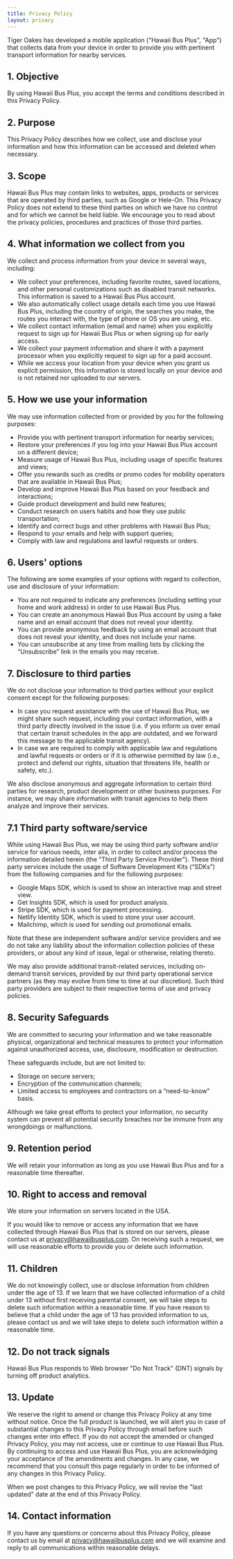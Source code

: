 ```yaml
---
title: Privacy Policy
layout: privacy
---
```


Tiger Oakes has developed a mobile application ("Hawaii Bus Plus", "App") that collects data from your device in order to provide you with pertinent transport information for nearby services.

## 1. Objective

By using Hawaii Bus Plus, you accept the terms and conditions described in this Privacy Policy.

## 2. Purpose

This Privacy Policy describes how we collect, use and disclose your information and how this information can be accessed and deleted when necessary.

## 3. Scope

Hawaii Bus Plus may contain links to websites, apps, products or services that are operated by third parties, such as Google or Hele-On. This Privacy Policy does not extend to these third parties on which we have no control and for which we cannot be held liable. We encourage you to read about the privacy policies, procedures and practices of those third parties.

## 4. What information we collect from you

We collect and process information from your device in several ways, including:

- We collect your preferences, including favorite routes, saved locations, and other personal customizations such as disabled transit networks. This information is saved to a Hawaii Bus Plus account.
- We also automatically collect usage details each time you use Hawaii Bus Plus, including the country of origin, the searches you make, the routes you interact with, the type of phone or OS you are using, etc.
- We collect contact information (email and name) when you explicitly request to sign up for Hawaii Bus Plus or when signing up for early access.
- We collect your payment information and share it with a payment processor when you explicitly request to sign up for a paid account.
- While we access your location from your device when you grant us explicit permission, this information is stored locally on your device and is not retained nor uploaded to our servers.

## 5. How we use your information

We may use information collected from or provided by you for the following purposes:

- Provide you with pertinent transport information for nearby services;
- Restore your preferences if you log into your Hawaii Bus Plus account on a different device;
- Measure usage of Hawaii Bus Plus, including usage of specific features and views;
- Offer you rewards such as credits or promo codes for mobility operators that are available in Hawaii Bus Plus;
- Develop and improve Hawaii Bus Plus based on your feedback and interactions;
- Guide product development and build new features;
- Conduct research on users habits and how they use public transportation;
- Identify and correct bugs and other problems with Hawaii Bus Plus;
- Respond to your emails and help with support queries;
- Comply with law and regulations and lawful requests or orders.

## 6. Users' options

The following are some examples of your options with regard to collection, use and disclosure of your information:

- You are not required to indicate any preferences (including setting your home and work address) in order to use Hawaii Bus Plus.
- You can create an anonymous Hawaii Bus Plus account by using a fake name and an email account that does not reveal your identity.
- You can provide anonymous feedback by using an email account that does not reveal your identity, and does not include your name.
- You can unsubscribe at any time from mailing lists by clicking the “Unsubscribe” link in the emails you may receive.

## 7. Disclosure to third parties

We do not disclose your information to third parties without your explicit consent except for the following purposes:

- In case you request assistance with the use of Hawaii Bus Plus, we might share such request, including your contact information, with a third party directly involved in the issue (i.e. if you inform us over email that certain transit schedules in the app are outdated, and we forward this message to the applicable transit agency).
- In case we are required to comply with applicable law and regulations and lawful requests or orders or if it is otherwise permitted by law (i.e., protect and defend our rights, situation that threatens life, health or safety, etc.).

We also disclose anonymous and aggregate information to certain third parties for research, product development or other business purposes. For instance, we may share information with transit agencies to help them analyze and improve their services.

## 7.1 Third party software/service

While using Hawaii Bus Plus, we may be using third party software and/or service for various needs, inter alia, in order to collect and/or process the information detailed herein (the "Third Party Service Provider"). These third party services include the usage of Software Development Kits (“SDKs”) from the following companies and for the following purposes:

- Google Maps SDK, which is used to show an interactive map and street view.
- Get Insights SDK, which is used for product analysis.
- Stripe SDK, which is used for payment processing.
- Netlify Identity SDK, which is used to store your user account.
- Mailchimp, which is used for sending out promotional emails.

Note that these are independent software and/or service providers and we do not take any liability about the information collection policies of these providers, or about any kind of issue, legal or otherwise, relating thereto.

We may also provide additional transit-related services, including on-demand transit services, provided by our third party operational service partners (as they may evolve from time to time at our discretion). Such third party providers are subject to their respective terms of use and privacy policies.

## 8. Security Safeguards

We are committed to securing your information and we take reasonable physical, organizational and technical measures to protect your information against unauthorized access, use, disclosure, modification or destruction.

These safeguards include, but are not limited to:

- Storage on secure servers;
- Encryption of the communication channels;
- Limited access to employees and contractors on a “need-to-know” basis.

Although we take great efforts to protect your information, no security system can prevent all potential security breaches nor be immune from any wrongdoings or malfunctions.

## 9. Retention period

We will retain your information as long as you use Hawaii Bus Plus and for a reasonable time thereafter.

## 10. Right to access and removal

We store your information on servers located in the USA.

If you would like to remove or access any information that we have collected through Hawaii Bus Plus that is stored on our servers, please contact us at [privacy@hawaiibusplus.com](mailto:privacy@hawaiibusplus.com). On receiving such a request, we will use reasonable efforts to provide you or delete such information.

## 11. Children

We do not knowingly collect, use or disclose information from children under the age of 13. If we learn that we have collected information of a child under 13 without first receiving parental consent, we will take steps to delete such information within a reasonable time. If you have reason to believe that a child under the age of 13 has provided information to us, please contact us and we will take steps to delete such information within a reasonable time.

## 12. Do not track signals

Hawaii Bus Plus responds to Web browser "Do Not Track" (DNT) signals by turning off product analytics.

## 13. Update

We reserve the right to amend or change this Privacy Policy at any time without notice. Once the full product is launched, we will alert you in case of substantial changes to this Privacy Policy through email before such changes enter into effect. If you do not accept the amended or changed Privacy Policy, you may not access, use or continue to use Hawaii Bus Plus. By continuing to access and use Hawaii Bus Plus, you are acknowledging your acceptance of the amendments and changes. In any case, we recommend that you consult this page regularly in order to be informed of any changes in this Privacy Policy.

When we post changes to this Privacy Policy, we will revise the "last updated" date at the end of this Privacy Policy.

## 14. Contact information


If you have any questions or concerns about this Privacy Policy, please contact us by email at [privacy@hawaiibusplus.com](mailto:privacy@hawaiibusplus.com) and we will examine and reply to all communications within reasonable delays.
